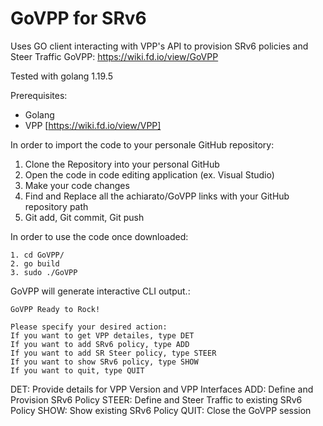 # GoVPP for SRv6

Uses GO client interacting with VPP's API to provision SRv6 policies and Steer Traffic
GoVPP: https://wiki.fd.io/view/GoVPP

Tested with golang 1.19.5

Prerequisites:
- Golang
- VPP [https://wiki.fd.io/view/VPP]

In order to import the code to your personale GitHub repository:
1. Clone the Repository into your personal GitHub
2. Open the code in code editing application (ex. Visual Studio)
3. Make your code changes
4. Find and Replace all the achiarato/GoVPP links with your GitHub repository path
5. Git add, Git commit, Git push

In order to use the code once downloaded:
```
1. cd GoVPP/
2. go build
3. sudo ./GoVPP 
```

GoVPP will generate interactive CLI output.:
```
GoVPP Ready to Rock!

Please specify your desired action:
If you want to get VPP detailes, type DET
If you want to add SRv6 policy, type ADD
If you want to add SR Steer policy, type STEER
If you want to show SRv6 policy, type SHOW
If you want to quit, type QUIT
```

DET: Provide details for VPP Version and VPP Interfaces
ADD: Define and Provision SRv6 Policy
STEER: Define and Steer Traffic to existing SRv6 Policy
SHOW: Show existing SRv6 Policy
QUIT: Close the GoVPP session
